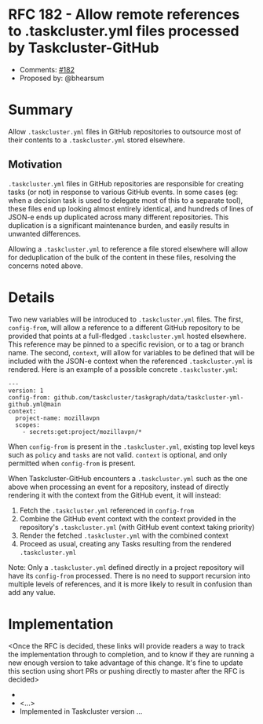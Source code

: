 # RFC 182 - Allow remote references to .taskcluster.yml files processed by Taskcluster-GitHub
* Comments: [#182](https://github.com/taskcluster/taskcluster-rfcs/pull/182)
* Proposed by: @bhearsum

# Summary

Allow `.taskcluster.yml` files in GitHub repositories to outsource most of their contents to a `.taskcluster.yml` stored elsewhere.

## Motivation

`.taskcluster.yml` files in GitHub repositories are responsible for creating tasks (or not) in response to various GitHub events. In some cases (eg: when a decision task is used to delegate most of this to a separate tool), these files end up looking almost entirely identical, and hundreds of lines of JSON-e ends up duplicated across many different repositories. This duplication is a significant maintenance burden, and easily results in unwanted differences.

Allowing a `.taskcluster.yml` to reference a file stored elsewhere will allow for deduplication of the bulk of the content in these files, resolving the concerns noted above.

# Details

Two new variables will be introduced to `.taskcluster.yml` files. The first, `config-from`, will allow a reference to a different GitHub repository to be provided that points at a full-fledged `.taskcluster.yml` hosted elsewhere. This reference may be pinned to a specific revision, or to a tag or branch name. The second, `context`, will allow for variables to be defined that will be included with the JSON-e context when the referenced `.taskcluster.yml` is rendered. Here is an example of a possible concrete `.taskcluster.yml`:

```
---
version: 1
config-from: github.com/taskcluster/taskgraph/data/taskcluster-yml-github.yml@main
context:
  project-name: mozillavpn
  scopes:
    - secrets:get:project/mozillavpn/*
```

When `config-from` is present in the `.taskcluster.yml`, existing top level keys such as `policy` and `tasks` are not valid. `context` is optional, and only permitted when `config-from` is present.

When Taskcluster-GitHub encounters a `.taskcluster.yml` such as the one above when processing an event for a repository, instead of directly rendering it with the context from the GitHub event, it will instead:
1) Fetch the `.taskcluster.yml` referenced in `config-from`
2) Combine the GitHub event context with the context provided in the repository's `.taskcluster.yml` (with GitHub event context taking priority)
3) Render the fetched `.taskcluster.yml` with the combined context
4) Proceed as usual, creating any Tasks resulting from the rendered `.taskcluster.yml`

Note: Only a `.taskcluster.yml` defined directly in a project repository will have its `config-from` processed. There is no need to support recursion into multiple levels of references, and it is more likely to result in confusion than add any value.

# Implementation

<Once the RFC is decided, these links will provide readers a way to track the
implementation through to completion, and to know if they are running a new
enough version to take advantage of this change.  It's fine to update this
section using short PRs or pushing directly to master after the RFC is
decided>

* <link to tracker bug, issue, etc.>
* <...>
* Implemented in Taskcluster version ...
